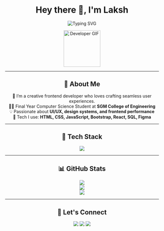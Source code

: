 <h1 align="center">Hey there 👋, I'm Laksh </h1>

<p align="center">
  <img src="https://readme-typing-svg.herokuapp.com?font=Fira+Code&size=26&duration=3000&pause=1000&color=00C2FF&center=true&vCenter=true&width=600&lines=Frontend+Web+Developer;UI%2FUX+Designer+%7C+React+Lover;Designing+Clean+and+Responsive+Interfaces;Final+Year+CSE+@+SGMCOE+🚀" alt="Typing SVG">
</p>

<p align="center">
  <img src="https://media.giphy.com/media/QssGEmpkyEOhBCb7e1/giphy.gif" width="120" alt="Developer GIF"/>
</p>

---

<h2 align="center">🚀 About Me</h2>
<p align="center">
  🎨 I’m a creative frontend developer who loves crafting seamless user experiences.<br/>
  🧑‍🎓 Final Year Computer Science Student at <strong>SGM College of Engineering</strong><br/>
  💡 Passionate about <strong>UI/UX, design systems, and frontend performance</strong><br/>
  🔧 Tech I use: <strong>HTML, CSS, JavaScript, Bootstrap, React, SQL, Figma</strong><br/>
</p>

---

<h2 align="center">🧠 Tech Stack</h2>
<p align="center">
  <img src="https://skillicons.dev/icons?i=html,css,js,react,bootstrap,figma,mysql,vscode" />
</p>

---

<h2 align="center">📊 GitHub Stats</h2>
<p align="center">
<!-- GitHub Stats -->
<p align="center">
  <img src="https://github-readme-stats.vercel.app/api?username=Laksh25-code&show_icons=true&theme=tokyonight" />
  <br />
  <img src="https://github-readme-streak-stats.herokuapp.com?user=Laksh25-code&theme=tokyonight" />
  <br />
  <img src="https://github-readme-stats.vercel.app/api/top-langs/?username=Laksh25-code&layout=compact&theme=tokyonight&hide_border=true" />
</p>

</p>

---

<h2 align="center">🔗 Let's Connect</h2>
<p align="center">
  <a href="mailto:laksh.dev.code@gmail.com"><img src="https://img.shields.io/badge/Gmail-D14836?style=for-the-badge&logo=gmail&logoColor=white"/></a>
  <a href="https://linkedin.com/in/laksh-profile"><img src="https://img.shields.io/badge/LinkedIn-0077B5?style=for-the-badge&logo=linkedin&logoColor=white"/></a>
  <a href="https://www.figma.com/"><img src="https://img.shields.io/badge/Figma-1E1E2F?style=for-the-badge&logo=figma&logoColor=white"/></a>
</p>
